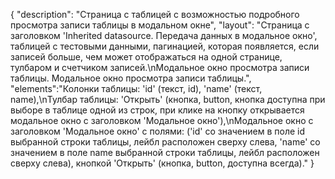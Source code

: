 {
"description": "Страница с таблицей с возможностью подробного просмотра записи таблицы в модальном окне",
"layout": "Страница с заголовком 'Inherited datasource. Передача данных в модальное окно', таблицей с тестовыми данными, пагинацией, которая появляется, если записей больше, чем может отображаться на одной странице, тулбаром и счетчиком записей.\nМодальное окно просмотра записи таблицы. Модальное окно просмотра записи таблицы.",
"elements":"Колонки таблицы: 'id' (текст, id), 'name' (текст, name),\nТулбар таблицы: 'Открыть' (кнопка, button, кнопка доступна при выборе в таблице одной из строк, при клике на кнопку открывается модальное окно с заголовком 'Модальное окно'),\nМодальное окно с заголовком 'Модальное окно' с полями: ('id' со значением в поле id выбранной строки таблицы, лейбл расположен сверху слева, 'name' со значением в поле name выбранной строки таблицы, лейбл расположен сверху слева), кнопкой 'Открыть' (кнопка, button, доступна всегда)."
}